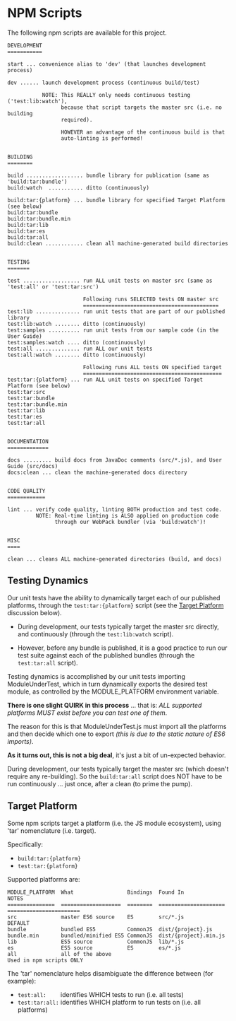 # NPM Scripts

The following npm scripts are available for this project.

```
DEVELOPMENT
===========

start ... convenience alias to 'dev' (that launches development process)

dev ...... launch development process (continuous build/test)

           NOTE: This REALLY only needs continuous testing ('test:lib:watch'),
                 because that script targets the master src (i.e. no building
                 required).

                 HOWEVER an advantage of the continuous build is that
                 auto-linting is performed!


BUILDING
========

build .................. bundle library for publication (same as 'build:tar:bundle')
build:watch  ........... ditto (continuously)

build:tar:{platform} ... bundle library for specified Target Platform (see below)
build:tar:bundle
build:tar:bundle.min
build:tar:lib
build:tar:es
build:tar:all
build:clean ............ clean all machine-generated build directories


TESTING
=======

test .................. run ALL unit tests on master src (same as 'test:all' or 'test:tar:src')

                        Following runs SELECTED tests ON master src
                        ===========================================
test:lib .............. run unit tests that are part of our published library
test:lib:watch ........ ditto (continuously)
test:samples .......... run unit tests from our sample code (in the User Guide)
test:samples:watch .... ditto (continuously)
test:all .............. run ALL our unit tests
test:all:watch ........ ditto (continuously)

                        Following runs ALL tests ON specified target
                        ============================================
test:tar:{platform} ... run ALL unit tests on specified Target Platform (see below)
test:tar:src
test:tar:bundle
test:tar:bundle.min
test:tar:lib
test:tar:es
test:tar:all


DOCUMENTATION
=============

docs ......... build docs from JavaDoc comments (src/*.js), and User Guide (src/docs)
docs:clean ... clean the machine-generated docs directory


CODE QUALITY
============

lint ... verify code quality, linting BOTH production and test code.
         NOTE: Real-time linting is ALSO applied on production code
               through our WebPack bundler (via 'build:watch')!


MISC
====

clean ... cleans ALL machine-generated directories (build, and docs)
```



## Testing Dynamics

Our unit tests have the ability to dynamically target each of our
published platforms, through the `test:tar:{platform}` script (see the
[Target Platform](#target-platform) discussion below).

- During development, our tests typically target the master src
  directly, and continuously (through the `test:lib:watch` script).
  
- However, before any bundle is published, it is a good practice to run
  our test suite against each of the published bundles (through the
  `test:tar:all` script).

Testing dynamics is accomplished by our unit tests importing
ModuleUnderTest, which in turn dynamically exports the desired test
module, as controlled by the MODULE_PLATFORM environment variable.

**There is one slight QUIRK in this process** ... that is: *ALL
supported platforms MUST exist before you can test one of them*.

The reason for this is that ModuleUnderTest.js must import all the
platforms and then decide which one to export *(this is due to the
static nature of ES6 imports)*.

**As it turns out, this is not a big deal**, it's just a bit of
un-expected behavior.

During development, our tests typically target the master src (which
doesn't require any re-building).  So the `build:tar:all` script does
NOT have to be run continuously ... just once, after a clean (to prime
the pump).




## Target Platform

Some npm scripts target a platform (i.e. the JS module ecosystem),
using 'tar' nomenclature (i.e. target).

Specifically:

 - `build:tar:{platform}`
 - `test:tar:{platform}`

Supported platforms are:

```
MODULE_PLATFORM  What                 Bindings  Found In               NOTES                             
===============  ===================  ========  =====================  =======================
src              master ES6 source    ES        src/*.js               DEFAULT
bundle           bundled ES5          CommonJS  dist/{project}.js                                        
bundle.min       bundled/minified ES5 CommonJS  dist/{project}.min.js                                    
lib              ES5 source           CommonJS  lib/*.js                                                 
es               ES5 source           ES        es/*.js                                                  
all              all of the above                                      Used in npm scripts ONLY
```

The 'tar' nomenclature helps disambiguate the difference between (for example):
 - `test:all:    ` identifies WHICH tests to run (i.e. all tests)
 - `test:tar:all:` identifies WHICH platform to run tests on (i.e. all platforms)
